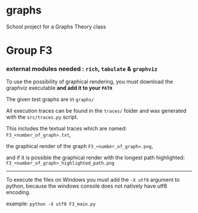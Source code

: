 # graphs
School project for a Graphs Theory class 

# Group F3

### external modules needed : `rich`, `tabulate` & `graphviz`

To use the possibility of graphical rendering, you must download the graphviz executable **and add it to your `PATH`**


The given test graphs are in `graphs/`

All execution traces can be found in the `traces/` folder and was generated with the `src/traces.py` script.

This includes the textual traces which are named: `F3_<number_of_graph>.txt`, 

the graphical render of the graph `F3_<number_of_graph>.png`, 

and if it is possible the graphical render with the longest path highlighted: `F3_<number_of_graph>_highlighted_path.png` 

---
To execute the files on Windows you must add the `-X utf8` argument to python, because the windows console does not natively have utf8 encoding.

example: `python -X utf8 F3_main.py`